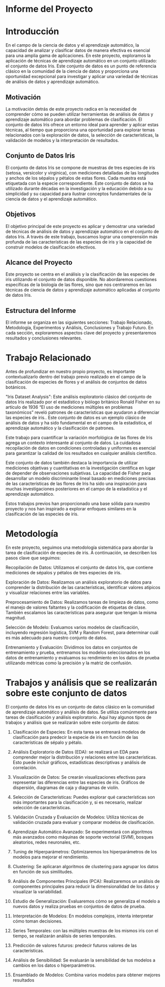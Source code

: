 # Informe del Proyecto

# Introducción

En el campo de la ciencia de datos y el aprendizaje automático, la capacidad de analizar y clasificar datos de manera efectiva es esencial para una amplia gama de aplicaciones. En este proyecto, exploramos la aplicación de técnicas de aprendizaje automático en un conjunto utilizado: el conjunto de datos Iris. Este conjunto de datos es un punto de referencia clásico en la comunidad de la ciencia de datos y proporciona una oportunidad excepcional para investigar y aplicar una variedad de técnicas de análisis de datos y aprendizaje automático.

## Motivación

La motivación detrás de este proyecto radica en la necesidad de comprender cómo se pueden utilizar herramientas de análisis de datos y aprendizaje automático para abordar problemas de clasificación. El conjunto de datos Iris ofrece un entorno ideal para aprender y aplicar estas técnicas, al tiempo que proporciona una oportunidad para explorar temas relacionados con la exploración de datos, la selección de características, la validación de modelos y la interpretación de resultados.

## Conjunto de Datos Iris

El conjunto de datos Iris se compone de muestras de tres especies de iris (setosa, versicolor y virginica), con mediciones detalladas de las longitudes y anchos de los sépalos y pétalos de estas flores. Cada muestra está etiquetada con la especie correspondiente. Este conjunto de datos se ha utilizado durante décadas en la investigación y la educación debido a su simplicidad y su capacidad para ilustrar conceptos fundamentales de la ciencia de datos y el aprendizaje automático.

## Objetivos

El objetivo principal de este proyecto es aplicar y demostrar una variedad de técnicas de análisis de datos y aprendizaje automático en el conjunto de datos Iris. A través de este trabajo, buscamos lograr una comprensión más profunda de las características de las especies de iris y la capacidad de construir modelos de clasificación efectivos.

## Alcance del Proyecto

Este proyecto se centra en el análisis y la clasificación de las especies de iris utilizando el conjunto de datos disponible. No abordaremos cuestiones específicas de la biología de las flores, sino que nos centraremos en las técnicas de ciencia de datos y aprendizaje automático aplicadas al conjunto de datos Iris.

## Estructura del Informe

El informe se organiza en las siguientes secciones: Trabajo Relacionado, Metodología, Experimentos y Análisis, Conclusiones y Trabajo Futuro. En cada sección, exploraremos aspectos clave del proyecto y presentaremos resultados y conclusiones relevantes.



# Trabajo Relacionado

Antes de profundizar en nuestro propio proyecto, es importante contextualizarlo dentro del trabajo previo realizado en el campo de la clasificación de especies de flores y el análisis de conjuntos de datos botánicos. 

"Iris Dataset Analysis": Este análisis exploratorio clásico del conjunto de datos Iris realizado por el estadístico y biólogo británico Ronald Fisher en su artículo de 1936 “El uso de mediciones múltiples en problemas taxonómicos” reveló patrones de características que ayudaron a diferenciar las especies de iris.. Este conjunto de datos es un ejemplo clásico de análisis de datos y ha sido fundamental en el campo de la estadística, el aprendizaje automático y la clasificación de patrones. 

Este trabajo para cuantificar la variación morfológica de las flores de Iris agrega un contexto interesante al conjunto de datos. La cuidadosa recopilación de datos en condiciones controladas y uniformes es esencial para garantizar la calidad de los resultados en cualquier análisis científico.

Este conjunto de datos también destaca la importancia de utilizar mediciones objetivas y cuantitativas en la investigación científica en lugar de depender de observaciones subjetivas. La capacidad de Fisher para desarrollar un modelo discriminante lineal basado en mediciones precisas de las características de las flores de Iris ha sido una inspiración para muchas investigaciones posteriores en el campo de la estadística y el aprendizaje automático.

Estos trabajos previos han proporcionado una base sólida para nuestro proyecto y nos han inspirado a explorar enfoques similares en la clasificación de las especies de iris.


# Metodología

En este proyecto, seguimos una metodología sistemática para abordar la tarea de clasificación de especies de iris. A continuación, se describen los pasos clave que seguimos:

Recopilación de Datos: Utilizamos el conjunto de datos Iris, que contiene mediciones de sépalos y pétalos de tres especies de iris.

Exploración de Datos: Realizamos un análisis exploratorio de datos para comprender la distribución de las características, identificar valores atípicos y visualizar relaciones entre las variables.

Preprocesamiento de Datos: Realizamos tareas de limpieza de datos, como el manejo de valores faltantes y la codificación de etiquetas de clase. También escalamos las características para asegurar que tengan la misma magnitud.

Selección de Modelo: Evaluamos varios modelos de clasificación, incluyendo regresión logística, SVM y Random Forest, para determinar cuál es más adecuado para nuestro conjunto de datos.

Entrenamiento y Evaluación: Dividimos los datos en conjuntos de entrenamiento y prueba, entrenamos los modelos seleccionados en los datos de entrenamiento y evaluamos su rendimiento en los datos de prueba utilizando métricas como la precisión y la matriz de confusión.



# Trabajos y análisis que se realizarán sobre este conjunto de datos

El conjunto de datos Iris es un conjunto de datos clásico en la comunidad de aprendizaje automático y análisis de datos. Se utiliza comúnmente para tareas de clasificación y análisis exploratorio. Aquí hay algunos tipos de trabajos y análisis que se  realizarán  sobre este conjunto de datos:

1. Clasificación de Especies: En esta tarea se entrenará modelos de clasificación para predecir la especie de iris en función de las características de sépalo y pétalo.

2. Análisis Exploratorio de Datos (EDA): se realizará un EDA para comprender mejor la distribución y relaciones entre las características. Esto puede incluir gráficos, estadísticas descriptivas y análisis de correlación.

3. Visualización de Datos: Se crearán visualizaciones efectivas para representar las diferencias entre las especies de iris. Gráficos de dispersión, diagramas de caja y diagramas de violín.

4. Selección de Características: Puedes explorar qué características son más importantes para la clasificación y, si es necesario, realizar selección de características.

5. Validación Cruzada y Evaluación de Modelos: Utiliza técnicas de validación cruzada para evaluar y comparar modelos de clasificación.

6. Aprendizaje Automático Avanzado: Se experimentará con algoritmos más avanzados como máquinas de soporte vectorial (SVM), bosques aleatorios, redes neuronales, etc.

7. Tuning de Hiperparámetros: Optimizaremos los hiperparámetros de los modelos para mejorar el rendimiento.

8. Clustering: Se aplicaran algoritmos de clustering para agrupar los datos en función de sus similitudes.

9. Análisis de Componentes Principales (PCA): Realizaremos un análisis de componentes principales para reducir la dimensionalidad de los datos y visualizar la variabilidad.

10. Estudio de Generalización: Evaluaremos cómo se generaliza el modelo a nuevos datos y realiza pruebas en conjuntos de datos de prueba.

11. Interpretación de Modelos: En modelos complejos, intenta interpretar cómo toman decisiones.

12. Series Temporales: con las múltiples muestras de los mismos iris con el tiempo, se realizarán análisis de series temporales.

13. Predicción de valores futuros: predecir futuros valores de las características.

14. Análisis de Sensibilidad: Se evaluarán la sensibilidad de tus modelos a cambios en los datos o hiperparámetros.

15. Ensamblado de Modelos: Combina varios modelos para obtener mejores resultados